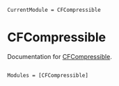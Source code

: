 ```@meta
CurrentModule = CFCompressible
```

# CFCompressible

Documentation for [CFCompressible](https://github.com/dubosipsl/CFCompressible.jl).

```@index
```

```@autodocs
Modules = [CFCompressible]
```
